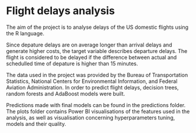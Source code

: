 # Flight delays analysis
The aim of the project is to analyse delays of the US domestic flights using the R language. 

Since depature delays are on average longer than arrival delays and generate higher costs, the target variable describes departure delays. The flight is considered to be delayed if the difference between actual and schedulled time of depature is higher than 15 minutes.

The data used in the project was provided by the Bureau of Transportation Statistics, National Centers for Environmental Information, and Federal Aviation Administration. In order to predict flight delays, decision trees, random forests and AdaBoost models were built. 

Predictions made with final models can be found in the predictions folder. The plots folder contains Power BI visualisations of the features used in the analysis, as well as visualisation concerning hyperparameters tuning, models and their quality.
